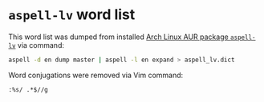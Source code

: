 # `aspell-lv` word list

This word list was dumped from installed [Arch Linux AUR package `aspell-lv`](https://aur.archlinux.org/packages/aspell-lv) via command:

```sh
aspell -d en dump master | aspell -l en expand > aspell_lv.dict
```

Word conjugations were removed via Vim command:

```vim
:%s/ .*$//g
```
